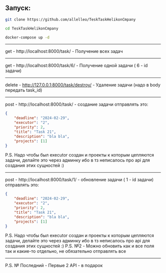 ## Запуск:

```bash
git clone https://github.com/allelleo/TeskTaskHelikonCmpany
```

```bash
cd TeskTaskHelikonCmpany
```

```bash
docker-compose up -d
```

---

get - http://localhost:8000/task/ - Получение всех задач
***
get - http://localhost:8000/task/6/ - Получение одной задачи ( 6 - id задачи)
***
delete - http://127.0.0.1:8000/task/destroy/ - Удаление задачи (надо в body передать task_id)
***
post - http://localhost:8000/task/ - создание задачи
отправлять это:

```json
{
	"deadline": "2024-02-29",
	"executor": "2",
	"priority": 2,
	"title": "Task 21",
	"description": "bla bla",
	"projects": [1]
}
```

P.S. Надо чтобы был executor создан и проекты к которым цепляются задачи, делайте это через админку ибо в тз неписалось про api для создания этих сущностей :)
***
post - http://localhost:8000/task/1/ - обновление задачи ( 1 - id задачи)
отправлять это:

```json
{
	"deadline": "2024-02-29",
	"executor": "2",
	"priority": 2,
	"title": "Task 21",
	"description": "bla bla",
	"projects": [1]
}
```

P.S. Надо чтобы был executor создан и проекты к которым цепляются задачи, делайте это через админку ибо в тз неписалось про api для создания этих сущностей :)
P.S. №2 - Можно обновить как и все поля так и какие-то отдельно, не обязательно отправлять все
***
P.S. № Последний - Первые 2 API - в подарок
